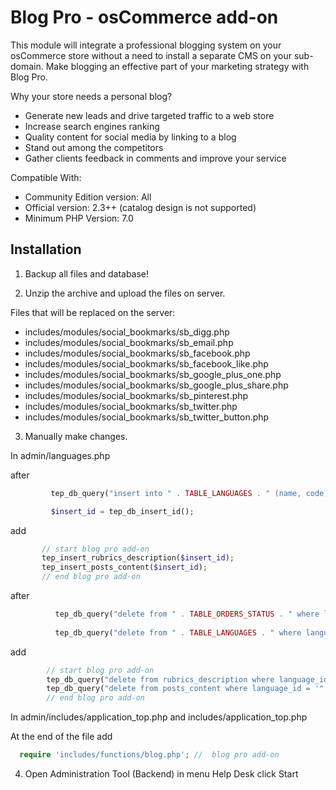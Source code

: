 # Blog Pro - osCommerce add-on
This module will integrate a professional blogging system on your osCommerce store without a need to install a separate CMS on your sub-domain. Make blogging an effective part of your marketing strategy with Blog Pro.

Why your store needs a personal blog?

* Generate new leads and drive targeted traffic to a web store
* Increase search engines ranking
* Quality content for social media by linking to a blog
* Stand out among the competitors
* Gather clients feedback in comments and improve your service

Compatible With:

* Community Edition version: All 
* Official version: 2.3++ (catalog design is not supported)
* Minimum PHP Version: 7.0

## Installation

1. Backup all files and database!

2. Unzip the archive and upload the files on server.

Files that will be replaced on the server:

- includes/modules/social_bookmarks/sb_digg.php
- includes/modules/social_bookmarks/sb_email.php
- includes/modules/social_bookmarks/sb_facebook.php
- includes/modules/social_bookmarks/sb_facebook_like.php
- includes/modules/social_bookmarks/sb_google_plus_one.php
- includes/modules/social_bookmarks/sb_google_plus_share.php
- includes/modules/social_bookmarks/sb_pinterest.php
- includes/modules/social_bookmarks/sb_twitter.php
- includes/modules/social_bookmarks/sb_twitter_button.php 

3. Manually make changes.

In admin/languages.php
 
after

```php
         tep_db_query("insert into " . TABLE_LANGUAGES . " (name, code, image, directory, sort_order) values ('" . tep_db_input($name) . "', '" . tep_db_input($code) . "', '" . tep_db_input($image) . "', '" . tep_db_input($directory) . "', '" . tep_db_input($sort_order) . "')");

         $insert_id = tep_db_insert_id();
```
 
 add 
 
```php
       // start blog pro add-on
       tep_insert_rubrics_description($insert_id);
       tep_insert_posts_content($insert_id);
       // end blog pro add-on
```
 
 after
 
```php
          tep_db_query("delete from " . TABLE_ORDERS_STATUS . " where language_id = '" . (int)$lID . "'");
 
          tep_db_query("delete from " . TABLE_LANGUAGES . " where languages_id = '" . (int)$lID . "'");
```
 add 
 
```php
        // start blog pro add-on
        tep_db_query("delete from rubrics_description where language_id = '" . (int)$lID . "'");
        tep_db_query("delete from posts_content where language_id = '" . (int)$lID . "'");
        // end blog pro add-on
```
In admin/includes/application_top.php and
includes/application_top.php

At the end of the file add

```php
  require 'includes/functions/blog.php'; //  blog pro add-on
```

4. Open Administration Tool (Backend) in menu Help Desk click Start
